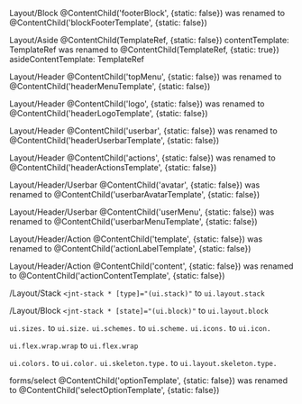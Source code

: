 Layout/Block 
@ContentChild('footerBlock', {static: false}) was renamed to @ContentChild('blockFooterTemplate', {static: false})

Layout/Aside 
@ContentChild(TemplateRef, {static: false}) contentTemplate: TemplateRef<any>
was renamed to @ContentChild(TemplateRef, {static: true}) asideContentTemplate: TemplateRef<any>

Layout/Header 
@ContentChild('topMenu', {static: false}) was renamed to @ContentChild('headerMenuTemplate', {static: false})

Layout/Header 
@ContentChild('logo', {static: false}) was renamed to @ContentChild('headerLogoTemplate', {static: false})

Layout/Header 
@ContentChild('userbar', {static: false}) was renamed to @ContentChild('headerUserbarTemplate', {static: false})

Layout/Header 
@ContentChild('actions', {static: false}) was renamed to @ContentChild('headerActionsTemplate', {static: false})

Layout/Header/Userbar 
@ContentChild('avatar', {static: false}) was renamed to @ContentChild('userbarAvatarTemplate', {static: false})

Layout/Header/Userbar 
@ContentChild('userMenu', {static: false}) was renamed to @ContentChild('userbarMenuTemplate', {static: false})

Layout/Header/Action 
@ContentChild('template', {static: false}) was renamed to @ContentChild('actionLabelTemplate', {static: false})

Layout/Header/Action 
@ContentChild('content', {static: false}) was renamed to @ContentChild('actionContentTemplate', {static: false})

/Layout/Stack
`<jnt-stack * [type]="(ui.stack)"` to `ui.layout.stack`

/Layout/Block
`<jnt-stack * [state]="(ui.block)"` to `ui.layout.block`


`ui.sizes.` to `ui.size.`
`ui.schemes.` to `ui.scheme.`
`ui.icons.` to `ui.icon.`

`ui.flex.wrap.wrap` to `ui.flex.wrap`

`ui.colors.` to `ui.color.`
`ui.skeleton.type.` to `ui.layout.skeleton.type.`

forms/select @ContentChild('optionTemplate', {static: false}) was renamed to @ContentChild('selectOptionTemplate', {static: false})
